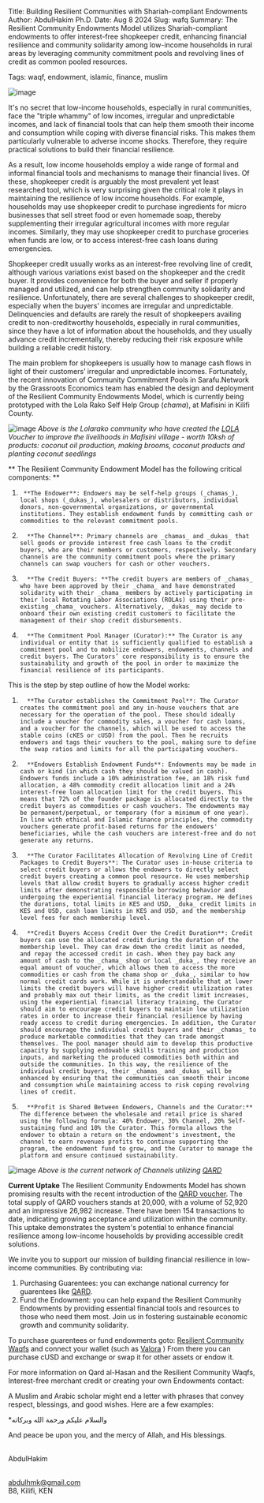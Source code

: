 Title: Building Resilient Communities with Shariah-compliant Endowments
Author: AbdulHakim Ph.D.
Date: Aug 8 2024
Slug: wafq
Summary: The Resilient Community Endowments Model utilizes Shariah-compliant endowments to offer interest-free shopkeeper credit, enhancing financial resilience and community solidarity among low-income households in rural areas by leveraging community commitment pools and revolving lines of credit as common pooled resources.

Tags: waqf, endowment, islamic, finance, muslim

![image](images/blog/wafq1.webp)


It's no secret that low-income households, especially in rural communities, face the "triple whammy" of low incomes, irregular and unpredictable incomes, and lack of financial tools that can help them smooth their income and consumption while coping with diverse financial risks. This makes them particularly vulnerable to adverse income shocks. Therefore, they require practical solutions to build their financial resilience.

As a result, low income households employ a wide range of formal and informal financial tools and mechanisms to manage their financial lives. Of these, shopkeeper credit is arguably the most prevalent yet least researched tool, which is very surprising given the critical role it plays in maintaining the resilience of low income households. For example, households may use shopkeeper credit to purchase ingredients for micro businesses that sell street food or even homemade soap, thereby supplementing their irregular agricultural incomes with more regular incomes. Similarly, they may use shopkeeper credit to purchase groceries when funds are low, or to access interest-free cash loans during emergencies.

Shopkeeper credit usually works as an interest-free revolving line of credit, although various variations exist based on the shopkeeper and the credit buyer. It provides convenience for both the buyer and seller if properly managed and utilized, and can help strengthen community solidarity and resilience. Unfortunately, there are several challenges to shopkeeper credit, especially when the buyers' incomes are irregular and unpredictable. Delinquencies and defaults are rarely the result of shopkeepers availing credit to non-creditworthy households, especially in rural communities, since they have a lot of information about the households, and they usually advance credit incrementally, thereby reducing their risk exposure while building a reliable credit history.

The main problem for shopkeepers is usually how to manage cash flows in light of their customers’ irregular and unpredictable incomes. Fortunately, the recent innovation of Community Commitment Pools in Sarafu.Network by the Grassroots Economics team has enabled the design and deployment of the Resilient Community Endowments Model, which is currently being prototyped with the Lola Rako Self Help Group (_chama_), at Mafisini in Kilifi County.

![image](images/blog/wafq2.webp)
*Above is the Lolarako community who have created the [LOLA](https://sarafu.network/vouchers/0xe0fDD77e4088af987DbB4fFfAd69349A821d5d3D) Voucher to improve the livelihoods in Mafisini village - worth 10ksh of products: coconut oil production, making brooms, coconut products and planting coconut seedlings*

** The Resilient Community Endowment Model has the following critical components: **

1.   	**The Endower**: Endowers may be self-help groups (_chamas_), local shops (_dukas_), wholesalers or distributors, individual donors, non-governmental organizations, or governmental institutions. They establish endowment funds by committing cash or commodities to the relevant commitment pools.

2.       **The Channel**: Primary channels are _chamas_ and _dukas_ that sell goods or provide interest free cash loans to the credit buyers, who are their members or customers, respectively. Secondary channels are the community commitment pools where the primary channels can swap vouchers for cash or other vouchers.


3.       **The Credit Buyers: **The credit buyers are members of _chamas_ who have been approved by their _chama_ and have demonstrated solidarity with their _chama_ members by actively participating in their local Rotating Labor Associations (ROLAs) using their pre-existing _chama_ vouchers. Alternatively, _dukas_ may decide to onboard their own existing credit customers to facilitate the management of their shop credit disbursements.
4.       **The Commitment Pool Manager (Curator):** The Curator is any individual or entity that is sufficiently qualified to establish a commitment pool and to mobilize endowers, endowments, channels and credit buyers. The Curators’ core responsibility is to ensure the sustainability and growth of the pool in order to maximize the financial resilience of its participants.

This is the step by step outline of how the Model works:

1.       **The Curator establishes the Commitment Pool**: The Curator creates the commitment pool and any in-house vouchers that are necessary for the operation of the pool. These should ideally include a voucher for commodity sales, a voucher for cash loans, and a voucher for the channels, which will be used to access the stable coins (cKES or cUSD) from the pool. Then he recruits endowers and tags their vouchers to the pool, making sure to define the swap ratios and limits for all the participating vouchers.
2.       **Endowers Establish Endowment Funds**: Endowments may be made in cash or kind (in which cash they should be valued in cash). Endowers funds include a 10% administration fee, an 18% risk fund allocation, a 48% commodity credit allocation limit and a 24% interest-free loan allocation limit for the credit buyers. This means that 72% of the founder package is allocated directly to the credit buyers as commodities or cash vouchers. The endowments may be permanent/perpetual, or temporary (for a minimum of one year). In line with ethical and Islamic finance principles, the commodity vouchers generate profit-based returns for the endowers' beneficiaries, while the cash vouchers are interest-free and do not generate any returns.
3.       **The Curator Facilitates Allocation of Revolving Line of Credit Packages to Credit Buyers**: The Curator uses in-house criteria to select credit buyers or allows the endowers to directly select credit buyers creating a common pool resource. He uses membership levels that allow credit buyers to gradually access higher credit limits after demonstrating responsible borrowing behavior and undergoing the experiential financial literacy program. He defines the durations, total limits in KES and USD, _duka_ credit limits in KES and USD, cash loan limits in KES and USD, and the membership level fees for each membership level.
4.       **Credit Buyers Access Credit Over the Credit Duration**: Credit buyers can use the allocated credit during the duration of the membership level. They can draw down the credit limit as needed, and repay the accessed credit in cash. When they pay back any amount of cash to the _chama_ shop or local _duka_, they receive an equal amount of voucher, which allows them to access the more commodities or cash from the chama shop or _duka_, similar to how normal credit cards work. While it is understandable that at lower limits the credit buyers will have higher credit utilization rates and probably max out their limits, as the credit limit increases, using the experiential financial literacy training, the Curator should aim to encourage credit buyers to maintain low utilization rates in order to increase their financial resilience by having ready access to credit during emergencies. In addition, the Curator should encourage the individual credit buyers and their _chamas_ to produce marketable commodities that they can trade amongst themselves. The pool manager should aim to develop this productive capacity by supplying endowable skills training and production inputs, and marketing the produced commodities both within and outside the communities. In this way, the resilience of the individual credit buyers, their _chamas_ and _dukas_ will be enhanced by ensuring that the communities can smooth their income and consumption while maintaining access to risk coping revolving lines of credit.
5.       **Profit is Shared Between Endowers, Channels and the Curator:** The difference between the wholesale and retail price is shared using the following formula: 40% Endower, 30% Channel, 20% Self-sustaining fund and 10% the Curator. This formula allows the endower to obtain a return on the endowment's investment, the channel to earn revenues profits to continue supporting the program, the endowment fund to grow, and the Curator to manage the platform and ensure continued sustainability.


![image](images/blog/wafq3.webp)
*Above is the current network of Channels utilizing [QARD](https://sarafu.network/vouchers/0x5Cb0B17DbFa80D873A161D61a093bAd2B1809b07)*

**Current Uptake** The Resilient Community Endowments Model has shown promising results with the recent introduction of the [QARD voucher](https://sarafu.network/vouchers/0x5Cb0B17DbFa80D873A161D61a093bAd2B1809b07). The total supply of QARD vouchers stands at 20,000, with a volume of 52,920 and an impressive 26,982 increase. There have been 154 transactions to date, indicating growing acceptance and utilization within the community. This uptake demonstrates the system's potential to enhance financial resilience among low-income households by providing accessible credit solutions.

We invite you to support our mission of building financial resilience in low-income communities. By contributing via:

1. Purchasing Guarentees: you can exchange national currency for guarentees like [QARD](https://sarafu.network/vouchers/0x5Cb0B17DbFa80D873A161D61a093bAd2B1809b07).
2. Fund the Endowment: you can help expand the Resilient Community Endowments by providing essential financial tools and resources to those who need them most. Join us in fostering sustainable economic growth and community solidarity.

To purchase guarentees or fund endowments goto: [Resilient Community Waqfs](https://sarafu.network/pools/0x1e40951d7a28147D8B4A554C60c42766C92e2Fc6) and connect your wallet (such as [Valora](https://valora.xyz/) ) From there you can purchase cUSD and exchange or swap it for other assets or endow it. 

For more information on Qard al-Hasan and the Resilient Community Waqfs, Interest-free merchant credit or creating your own Endowments contact:

A Muslim and Arabic scholar might end a letter with phrases that convey respect, blessings, and good wishes. Here are a few examples:

*والسلام عليكم ورحمة الله وبركاته

   And peace be upon you, and the mercy of Allah, and His blessings.
   
<br>AbdulHakim

<br>abdulhmk@gmail.com
<br>B8, Kilifi, KEN

